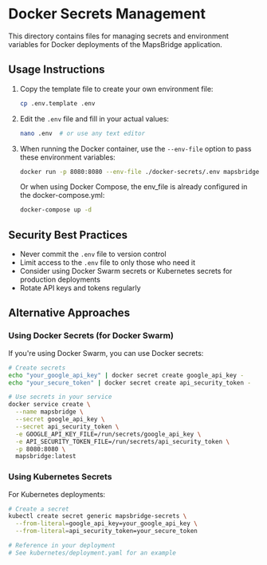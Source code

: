 # Docker Secrets Management

This directory contains files for managing secrets and environment variables for Docker deployments of the MapsBridge application.

## Usage Instructions

1. Copy the template file to create your own environment file:
   ```bash
   cp .env.template .env
   ```

2. Edit the `.env` file and fill in your actual values:
   ```bash
   nano .env  # or use any text editor
   ```

3. When running the Docker container, use the `--env-file` option to pass these environment variables:
   ```bash
   docker run -p 8080:8080 --env-file ./docker-secrets/.env mapsbridge:latest
   ```

   Or when using Docker Compose, the env_file is already configured in the docker-compose.yml:
   ```bash
   docker-compose up -d
   ```

## Security Best Practices

- Never commit the `.env` file to version control
- Limit access to the `.env` file to only those who need it
- Consider using Docker Swarm secrets or Kubernetes secrets for production deployments
- Rotate API keys and tokens regularly

## Alternative Approaches

### Using Docker Secrets (for Docker Swarm)

If you're using Docker Swarm, you can use Docker secrets:

```bash
# Create secrets
echo "your_google_api_key" | docker secret create google_api_key -
echo "your_secure_token" | docker secret create api_security_token -

# Use secrets in your service
docker service create \
  --name mapsbridge \
  --secret google_api_key \
  --secret api_security_token \
  -e GOOGLE_API_KEY_FILE=/run/secrets/google_api_key \
  -e API_SECURITY_TOKEN_FILE=/run/secrets/api_security_token \
  -p 8080:8080 \
  mapsbridge:latest
```

### Using Kubernetes Secrets

For Kubernetes deployments:

```bash
# Create a secret
kubectl create secret generic mapsbridge-secrets \
  --from-literal=google_api_key=your_google_api_key \
  --from-literal=api_security_token=your_secure_token

# Reference in your deployment
# See kubernetes/deployment.yaml for an example
```
